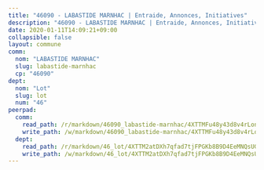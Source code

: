 ```yaml
---
title: "46090 - LABASTIDE MARNHAC | Entraide, Annonces, Initiatives"
description: "46090 - LABASTIDE MARNHAC | Entraide, Annonces, Initiatives"
date: 2020-01-11T14:09:21+09:00
collapsible: false
layout: commune
comm:
  nom: "LABASTIDE MARNHAC"
  slug: labastide-marnhac
  cp: "46090"
dept:
  nom: "Lot"
  slug: lot
  num: "46"
peerpad:
  comm:
    read_path: /r/markdown/46090_labastide-marnhac/4XTTMFu48y43d8v4rLonuP2P4cJWbwjfZNpwyEWsfUvbCV6Cn
    write_path: /w/markdown/46090_labastide-marnhac/4XTTMFu48y43d8v4rLonuP2P4cJWbwjfZNpwyEWsfUvbCV6Cn-K3TgUoA69vQBXwt3Ls1Q3VYJE5eX64ahp6HyTaDCHRaot5UTvs5e3J4sgvYAojgQ6QoBwG87ds5ixAZ3MxQ6kqtKxaGX8RV89rCiKYsQTRhqRcfCGXixh7i1DqQcbSBKUcfsVCwg
  dept:
    read_path: /r/markdown/46_lot/4XTTM2atDXh7qfad7tjFPGKb8B9D4EeMNQsUG7H6r5PvcsmQY
    write_path: /w/markdown/46_lot/4XTTM2atDXh7qfad7tjFPGKb8B9D4EeMNQsUG7H6r5PvcsmQY-K3TgUvJaCyZvzJ7KFBouD3E9Db8SxVd6F9MJ4VM5wtYfGyhK8U9f2jgCEG1ZP5QbGj9NK2WPVZdPjtw9bJHLE1PoGwVsSft8aSDsZrWh6CwkugjgRfbWWHf5TabrG7vmtM7v9WUc
---
```


